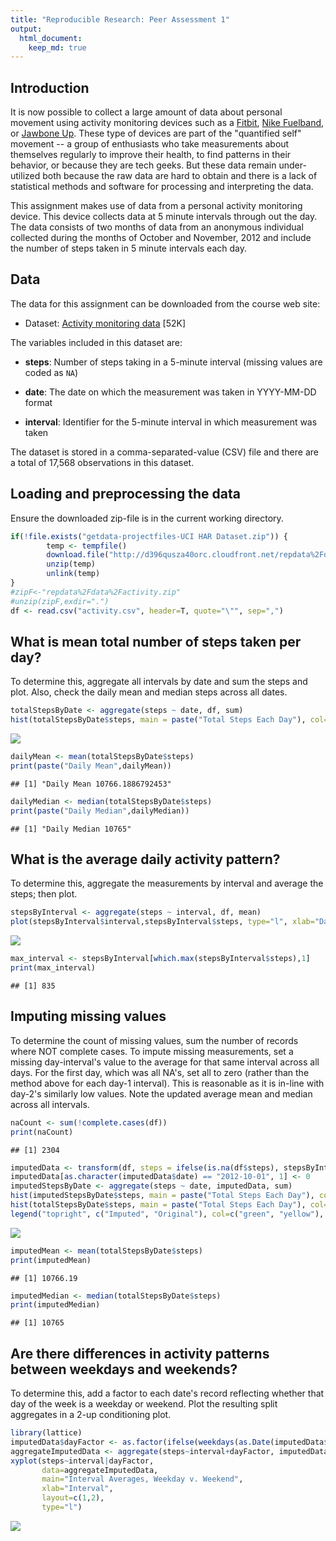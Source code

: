 ```yaml
---
title: "Reproducible Research: Peer Assessment 1"
output: 
  html_document:
    keep_md: true
---
```

## Introduction

It is now possible to collect a large amount of data about personal
movement using activity monitoring devices such as a
[Fitbit](http://www.fitbit.com), [Nike
Fuelband](http://www.nike.com/us/en_us/c/nikeplus-fuelband), or
[Jawbone Up](https://jawbone.com/up). These type of devices are part of
the "quantified self" movement -- a group of enthusiasts who take
measurements about themselves regularly to improve their health, to
find patterns in their behavior, or because they are tech geeks. But
these data remain under-utilized both because the raw data are hard to
obtain and there is a lack of statistical methods and software for
processing and interpreting the data.

This assignment makes use of data from a personal activity monitoring
device. This device collects data at 5 minute intervals through out the
day. The data consists of two months of data from an anonymous
individual collected during the months of October and November, 2012
and include the number of steps taken in 5 minute intervals each day.

## Data

The data for this assignment can be downloaded from the course web
site:

* Dataset: [Activity monitoring data](https://d396qusza40orc.cloudfront.net/repdata%2Fdata%2Factivity.zip) [52K]

The variables included in this dataset are:

* **steps**: Number of steps taking in a 5-minute interval (missing
    values are coded as `NA`)

* **date**: The date on which the measurement was taken in YYYY-MM-DD
    format

* **interval**: Identifier for the 5-minute interval in which
    measurement was taken

The dataset is stored in a comma-separated-value (CSV) file and there
are a total of 17,568 observations in this
dataset.

## Loading and preprocessing the data
Ensure the downloaded zip-file is in the current working directory.

```r
if(!file.exists("getdata-projectfiles-UCI HAR Dataset.zip")) {
        temp <- tempfile()
        download.file("http://d396qusza40orc.cloudfront.net/repdata%2Fdata%2Factivity.zip",temp)
        unzip(temp)
        unlink(temp)
}
#zipF<-"repdata%2Fdata%2Factivity.zip"
#unzip(zipF,exdir=".")
df <- read.csv("activity.csv", header=T, quote="\"", sep=",")
```

## What is mean total number of steps taken per day?
To determine this, aggregate all intervals by date and sum the steps and plot.  Also, check the daily mean and median steps across all dates.

```r
totalStepsByDate <- aggregate(steps ~ date, df, sum)
hist(totalStepsByDate$steps, main = paste("Total Steps Each Day"), col="yellow", xlab="Number of Steps")
```

![](PA1_template_files/figure-html/unnamed-chunk-2-1.png)<!-- -->

```r
dailyMean <- mean(totalStepsByDate$steps)
print(paste("Daily Mean",dailyMean))
```

```
## [1] "Daily Mean 10766.1886792453"
```

```r
dailyMedian <- median(totalStepsByDate$steps)
print(paste("Daily Median",dailyMedian))
```

```
## [1] "Daily Median 10765"
```

## What is the average daily activity pattern?
To determine this, aggregate the measurements by interval and average the steps; then plot.

```r
stepsByInterval <- aggregate(steps ~ interval, df, mean)
plot(stepsByInterval$interval,stepsByInterval$steps, type="l", xlab="Daily Interval", ylab="Steps",main="Average Steps / Day / Interval")
```

![](PA1_template_files/figure-html/unnamed-chunk-3-1.png)<!-- -->

```r
max_interval <- stepsByInterval[which.max(stepsByInterval$steps),1]
print(max_interval)
```

```
## [1] 835
```

## Imputing missing values
To determine the count of missing values, sum the number of records where NOT complete cases.
To impute missing measurements, set a missing day-interval's value to the average for that same interval across all days.
For the first day, which was all NA's, set all to zero (rather than the method above for each day-1 interval).  This is reasonable as it is in-line with day-2's similarly low values.
Note the updated average mean and median across all intervals.

```r
naCount <- sum(!complete.cases(df))
print(naCount)
```

```
## [1] 2304
```

```r
imputedData <- transform(df, steps = ifelse(is.na(df$steps), stepsByInterval$steps[match(df$interval, stepsByInterval$interval)], df$steps))
imputedData[as.character(imputedData$date) == "2012-10-01", 1] <- 0
imputedStepsByDate <- aggregate(steps ~ date, imputedData, sum)
hist(imputedStepsByDate$steps, main = paste("Total Steps Each Day"), col=rgb(0,1,0), xlab="Number of Steps")
hist(totalStepsByDate$steps, main = paste("Total Steps Each Day"), col=rgb(1,1,0), xlab="Number of Steps", add=TRUE)
legend("topright", c("Imputed", "Original"), col=c("green", "yellow"), lwd=8)
```

![](PA1_template_files/figure-html/unnamed-chunk-4-1.png)<!-- -->

```r
imputedMean <- mean(totalStepsByDate$steps)
print(imputedMean)
```

```
## [1] 10766.19
```

```r
imputedMedian <- median(totalStepsByDate$steps)
print(imputedMedian)
```

```
## [1] 10765
```

## Are there differences in activity patterns between weekdays and weekends?
To determine this, add a factor to each date's record reflecting whether that day of the week is a weekday or weekend.
Plot the resulting split aggregates in a 2-up conditioning plot.

```r
library(lattice)
imputedData$dayFactor <- as.factor(ifelse(weekdays(as.Date(imputedData$date))=="Saturday" | weekdays(as.Date(imputedData$date))=="Sunday", "weekend", "weekday"))
aggregateImputedData <- aggregate(steps~interval+dayFactor, imputedData, mean)
xyplot(steps~interval|dayFactor,
       data=aggregateImputedData,
       main="Interval Averages, Weekday v. Weekend",
       xlab="Interval",
       layout=c(1,2),
       type="l")
```

![](PA1_template_files/figure-html/unnamed-chunk-5-1.png)<!-- -->
